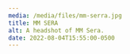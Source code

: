 ```yaml
---
media: /media/files/mm-serra.jpg
title: MM SERA
alt: A headshot of MM Sera.
date: 2022-08-04T15:55:00-0500
---
```

